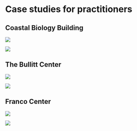 # Case studies for practitioners

## Coastal Biology Building

![](<../.gitbook/assets/0 (28).png>)



![](<../.gitbook/assets/1 (22).png>)



## The Bullitt Center

![](<../.gitbook/assets/2 (15).png>)



![](<../.gitbook/assets/3 (13).png>)



## Franco Center

![](<../.gitbook/assets/4 (8).png>)



![](<../.gitbook/assets/5 (17).png>)
